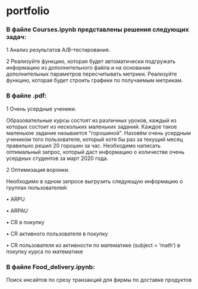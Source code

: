 # portfolio
### В файле Courses.ipynb представлены решения следующих задач:

1 Анализ результатов A/B–тестирования.

2 Реализуйте функцию, которая будет автоматически подгружать информацию из дополнительного файла и на основании дополнительных параметров пересчитывать метрики.
Реализуйте функцию, которая будет строить графики по получаемым метрикам.


### В файле .pdf:

1 Очень усердные ученики.

Образовательные курсы состоят из различных уроков, каждый из которых состоит из нескольких маленьких заданий. Каждое такое маленькое 
задание называется "горошиной".
Назовём очень усердным учеником того пользователя, который хотя бы раз за текущий месяц правильно решил 20 горошин за час.
Необходимо написать оптимальный запрос, который даст информацию о количестве очень усердных студентов за март 2020 года.

2 Оптимизация воронки.

Необходимо в одном запросе выгрузить следующую информацию о группах пользователей:

•	ARPU 

•	ARPAU 

•	CR в покупку 

•	СR активного пользователя в покупку 

•	CR пользователя из активности по математике (subject = ’math’) в покупку курса по математике


### В файле Food_delivery.ipynb:

Поиск инсайтов по срезу транзакций для фирмы по доставке продуктов
